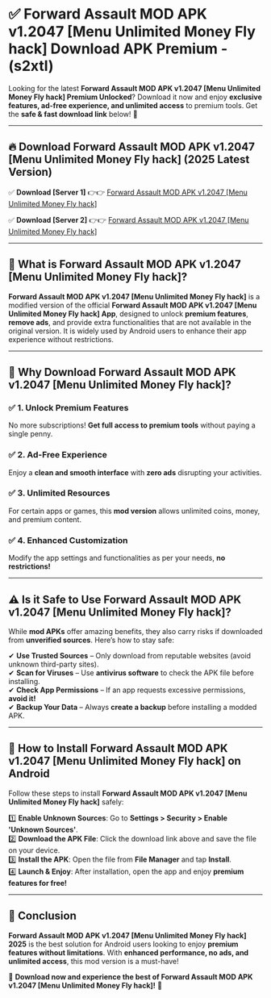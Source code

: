 
# ✅ Forward Assault MOD APK v1.2047 [Menu Unlimited Money Fly hack] Download APK Premium -  (s2xtl) 

Looking for the latest **Forward Assault MOD APK v1.2047 [Menu Unlimited Money Fly hack] Premium Unlocked**? Download it now and enjoy **exclusive features, ad-free experience, and unlimited access** to premium tools. Get the **safe & fast download link** below! 🚀

---

## 🔥 Download Forward Assault MOD APK v1.2047 [Menu Unlimited Money Fly hack] (2025 Latest Version)

✅ **Download [Server 1]** 👉👉 [Forward Assault MOD APK v1.2047 [Menu Unlimited Money Fly hack] ](https://apkcomod.com?title=Forward_Assault_MOD_APK_v1.2047_[Menu_Unlimited_Money_Fly_hack])  

✅ **Download [Server 2]** 👉👉 [Forward Assault MOD APK v1.2047 [Menu Unlimited Money Fly hack] ](https://apkcomod.com?title=Forward_Assault_MOD_APK_v1.2047_[Menu_Unlimited_Money_Fly_hack])  


---

## 📌 What is Forward Assault MOD APK v1.2047 [Menu Unlimited Money Fly hack]?

**Forward Assault MOD APK v1.2047 [Menu Unlimited Money Fly hack]** is a modified version of the official **Forward Assault MOD APK v1.2047 [Menu Unlimited Money Fly hack] App**, designed to unlock **premium features**, **remove ads**, and provide extra functionalities that are not available in the original version. It is widely used by Android users to enhance their app experience without restrictions.

---

## 🌟 Why Download Forward Assault MOD APK v1.2047 [Menu Unlimited Money Fly hack]?

### ✅ 1. Unlock Premium Features
No more subscriptions! **Get full access to premium tools** without paying a single penny.

### ✅ 2. Ad-Free Experience
Enjoy a **clean and smooth interface** with **zero ads** disrupting your activities.

### ✅ 3. Unlimited Resources
For certain apps or games, this **mod version** allows unlimited coins, money, and premium content.

### ✅ 4. Enhanced Customization
Modify the app settings and functionalities as per your needs, **no restrictions!**

---

## ⚠️ Is it Safe to Use Forward Assault MOD APK v1.2047 [Menu Unlimited Money Fly hack]?

While **mod APKs** offer amazing benefits, they also carry risks if downloaded from **unverified sources**. Here’s how to stay safe:

✔ **Use Trusted Sources** – Only download from reputable websites (avoid unknown third-party sites).  
✔ **Scan for Viruses** – Use **antivirus software** to check the APK file before installing.  
✔ **Check App Permissions** – If an app requests excessive permissions, **avoid it!**  
✔ **Backup Your Data** – Always **create a backup** before installing a modded APK.

---

## 📲 How to Install Forward Assault MOD APK v1.2047 [Menu Unlimited Money Fly hack] on Android

Follow these steps to install **Forward Assault MOD APK v1.2047 [Menu Unlimited Money Fly hack]** safely:

1️⃣ **Enable Unknown Sources**: Go to **Settings > Security > Enable 'Unknown Sources'**.  
2️⃣ **Download the APK File**: Click the download link above and save the file on your device.  
3️⃣ **Install the APK**: Open the file from **File Manager** and tap **Install**.  
4️⃣ **Launch & Enjoy**: After installation, open the app and enjoy **premium features for free!**

---

## 🚀 Conclusion

**Forward Assault MOD APK v1.2047 [Menu Unlimited Money Fly hack] 2025** is the best solution for Android users looking to enjoy **premium features without limitations**. With **enhanced performance, no ads, and unlimited access**, this mod version is a must-have!

🔻 **Download now and experience the best of Forward Assault MOD APK v1.2047 [Menu Unlimited Money Fly hack]!** 🔻

